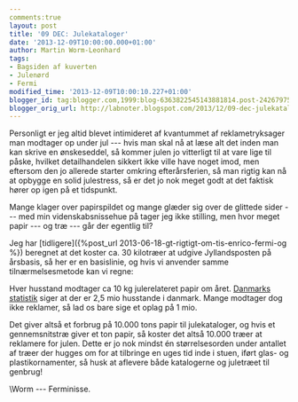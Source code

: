 ```yaml
---
comments:true
layout: post
title: '09 DEC: Julekataloger'
date: '2013-12-09T10:00:00.000+01:00'
author: Martin Worm-Leonhard
tags:
- Bagsiden af kuverten
- Julenørd
- Fermi
modified_time: '2013-12-09T10:00:10.227+01:00'
blogger_id: tag:blogger.com,1999:blog-6363822545143881814.post-2426797540140429407
blogger_orig_url: http://labnoter.blogspot.com/2013/12/09-dec-julekataloger.html
---
```


Personligt er jeg altid blevet intimideret af kvantummet af
reklametryksager man modtager op under jul --- hvis man skal nå at læse
alt det inden man kan skrive en ønskeseddel, så kommer julen jo
vitterligt til at vare lige til påske, hvilket detailhandelen sikkert
ikke ville have noget imod, men eftersom den jo allerede starter omkring
efterårsferien, så man rigtig kan nå at opbygge en solid julestress, så
er det jo nok meget godt at det faktisk hører op igen på et tidspunkt.

Mange klager over papirspildet og mange glæder sig over de glittede
sider --- med min videnskabsnissehue på tager jeg ikke stilling, men hvor
meget papir --- og træ --- går der egentlig til?

Jeg har [tidligere]({%post_url 2013-06-18-gt-rigtigt-om-tis-enrico-fermi-og %}) beregnet
at det koster ca. 30 kilotræer at udgive Jyllandsposten på årsbasis, så
her er en basislinie, og hvis vi anvender samme tilnærmelsesmetode kan
vi regne:

Hver husstand modtager ca 10 kg julerelateret papir om året. 
[Danmarks statistik](http://www.dst.dk/da/Statistik/emner/husstande-familier-boern/husstande.aspx)
siger at der er 2,5 mio husstande i danmark. Mange modtager dog ikke
reklamer, så lad os bare sige et oplag på 1 mio. 

Det giver altså et
forbrug på 10.000 tons papir til julekataloger, og hvis et
gennemsnitstræ giver et ton papir, så koster det altså 10.000 træer at
reklamere for julen. Dette er jo nok mindst én størrelsesorden under
antallet af træer der hugges om for at tilbringe en uges tid inde i
stuen, iført glas- og plastikornamenter, så husk at aflevere både
katalogerne og juletræet til genbrug!

\\Worm --- Ferminisse.
